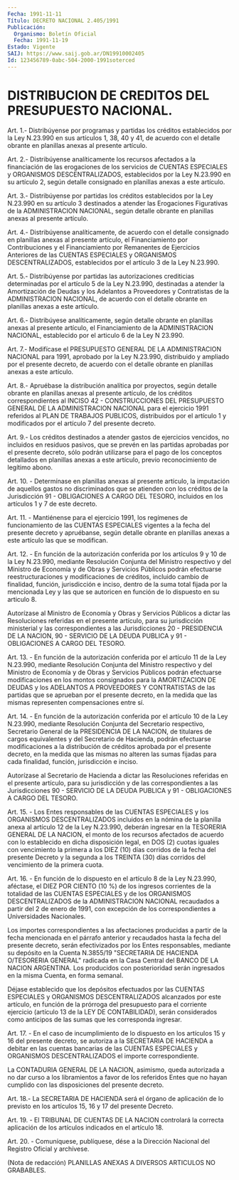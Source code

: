 ```yaml
---
Fecha: 1991-11-11
Título: DECRETO NACIONAL 2.405/1991
Publicación:
  Organismo: Boletín Oficial
  Fecha: 1991-11-19
Estado: Vigente
SAIJ: https://www.saij.gob.ar/DN19910002405
Id: 123456789-0abc-504-2000-1991soterced
---
```

# DISTRIBUCION DE CREDITOS DEL PRESUPUESTO NACIONAL.

<a id="1"></a>
Art.  1.-  Distribúyense por programas y partidas los créditos establecidos por  la  Ley N.23.990 en sus artículos 1, 38, 40 y 41, de acuerdo con el detalle  obrante  en planillas anexas al presente artículo.

<a id="2"></a>
Art. 2.- Distribúyense analíticamente los recursos afectados a la financiación  de  las  erogaciones  de  los servicios de CUENTAS ESPECIALES y ORGANISMOS DESCENTRALIZADOS, establecidos  por  la Ley N.23.990  en  su  artículo 2, según detalle consignado en planillas anexas a este artículo.

<a id="3"></a>
Art.  3.- Distribúyense por partidas los créditos establecidos por la Ley N.23.990  en  su  artículo  3  destinados  a atender las Erogaciones  Figurativas  de  la  ADMINISTRACION  NACIONAL,   según detalle    obrante   en  planillas  anexas  al  presente  artículo.

<a id="4"></a>
Art.  4.-  Distribúyense  analíticamente,  de  acuerdo  con el detalle  consignado  en  planillas  anexas al presente artículo, el Financiamiento  por  Contribuciones  y  el    Financiamiento    por Remanentes  de  Ejercicios  Anteriores  de las CUENTAS ESPECIALES y ORGANISMOS DESCENTRALIZADOS, establecidos  por  el artículo 3 de la Ley N.23.990.

<a id="5"></a>
Art.  5.-  Distribúyense  por  partidas  las  autorizaciones crediticias  determinadas  por  el  artículo  5 de la Ley N.23.990, destinadas a atender la Amortización de Deudas  y  los  Adelantos a Proveedores  y  Contratistas  de  la  ADMINISTRACION  NACIONAL,  de acuerdo   con  el  detalle  obrante  en  planillas  anexas  a  este artículo.

<a id="6"></a>
Art. 6.- Distribúyese analíticamente, según detalle obrante en planillas  anexas  al  presente  artículo,  el Financiamiento de la ADMINISTRACION NACIONAL, establecido por el articulo  6 de la Ley N 23.990.

<a id="7"></a>
Art. 7.- Modifícase el PRESUPUESTO GENERAL DE LA ADMINISTRACION NACIONAL  para  1991,  aprobado  por la Ley N.23.990, distribuido y ampliado  por  el  presente decreto,  de  acuerdo  con  el  detalle obrante en planillas anexas a este artículo.

<a id="8"></a>
Art.  8.-  Apruébase  la distribución analítica por proyectos, según detalle obrante en planillas  anexas al presente artículo, de los créditos correspondientes al INCISO  42  -  CONSTRUCCIONES  DEL PRESUPUESTO    GENERAL   DE  LA  ADMINISTRACION  NACIONAL  para  el ejercicio 1991 referidos al PLAN DE TRABAJOS PUBLICOS, distribuidos por el artículo  1 y modificados por el artículo 7 del presente decreto.

<a id="9"></a>
Art. 9.- Los créditos destinados a atender gastos de ejercicios vencidos,  no  incluidos  en residuos pasivos, que se prevén en las partidas aprobadas por el presente  decreto, sólo podrán utilizarse para  el pago de los conceptos detallados  en  planillas  anexas  a este artículo, previo reconocimiento de legítimo abono.

<a id="10"></a>
Art.  10.  -  Determínase  en  planillas  anexas  al  presente artículo, la imputación de aquellos gastos no discriminados  que se atienden  con  los créditos de la Jurisdicción 91 - OBLIGACIONES  A CARGO DEL TESORO,  incluidos  en  los  artículos  1  y  7  de  este decreto.

<a id="11"></a>
Art. 11. - Mantiénense para el ejercicio 1991, los regímenes de funcionamiento  de  las  CUENTAS ESPECIALES vigentes a la fecha del presente decreto y apruébanse,  según  detalle obrante en planillas anexas a este artículo las que se modifican.

<a id="12"></a>
Art.  12.  -  En  función de la autorización conferida por los artículos 9 y 10 de la Ley  N.23.990,  mediante Resolución Conjunta del Ministro respectivo y del Ministro de  Economía  y  de  Obras y Servicios    Públicos    podrán   efectuarse  reestructuraciones  y modificaciones de créditos, incluido  cambio de finalidad, función, jurisdicción  e  inciso,  dentro de la suma  total  fijada  por  la mencionada Ley y las que se  autoricen  en  función de lo dispuesto en su articulo 8.

Autorízase al Ministro de Economía y Obras y  Servicios Públicos a dictar las Resoluciones referidas en el presente  artículo, para su jurisdicción ministerial y las correspondientes a las Jurisdicciones 20 - PRESIDENCIA DE LA NACION, 90 -  SERVICIO  DE LA DEUDA PUBLICA y 91 - OBLIGACIONES A CARGO DEL TESORO.

<a id="13"></a>
Art.  13.  -  En  función  de la autorización conferida por el artículo 11 de la Ley N.23.990, mediante  Resolución  Conjunta  del Ministro  respectivo  y  del  Ministro  de  Economía  y  de Obras y Servicios  Públicos podrán efectuarse modificaciones en los  montos consignados  para  la  AMORTIZACION  DE  DEUDAS  y  los ADELANTOS A PROVEEDORES Y CONTRATISTAS de las partidas que se aprueban  por  el presente    decreto,  en  la  medida  que  las  mismas  representen compensaciones entre sí.

<a id="14"></a>
Art.  14.  -  En  función  de la autorización conferida por el artículo 10 de la Ley N.23.990, mediante  Resolución  Conjunta  del Secretario  respectivo,  Secretario General de la PRESIDENCIA DE LA NACION, de titulares de cargos  equivalentes  y  del  Secretario de Hacienda,  podrán  efectuarse  modificaciones a la distribución  de créditos aprobada por el presente  decreto,  en  la  medida que las mismas  no alteren las sumas fijadas para cada finalidad,  función, jurisdicción e inciso.

Autorízase  al  Secretario  de  Hacienda a dictar las Resoluciones referidas en el presente artículo,  para  su  jurisdicción y de las correspondientes  a las Jurisdicciones 90 - SERVICIO  DE  LA  DEUDA PUBLICA y 91 - OBLIGACIONES A CARGO DEL TESORO.

<a id="15"></a>
Art.  15. - Los Entes responsables de las CUENTAS ESPECIALES y los ORGANISMOS  DESCENTRALIZADOS  incluidos  en  la  nómina  de  la planilla  anexa al artículo 12 de la Ley N.23.990, deberán ingresar en la TESORERIA  GENERAL  DE  LA  NACION,  el monto de los recursos afectados  de  acuerdo  con  lo  establecido  en dicha  disposición legal, en DOS (2) cuotas iguales con vencimiento  la  primera a los DIEZ  (10)  días  corridos  de la fecha del presente Decreto  y  la segunda a los TREINTA (30) días  corridos  del  vencimiento  de  la primera cuota.

<a id="16"></a>
Art.  16.  - En función de lo dispuesto en el artículo 8 de la Ley N.23.990, aféctase,  el  DIEZ POR CIENTO (10 %) de los ingresos corrientes de la totalidad de  las  CUENTAS  ESPECIALES  y  de  los ORGANISMOS    DESCENTRALIZADOS    de   la  ADMINISTRACION  NACIONAL recaudados a partir del 2 de enero de 1991,  con  excepción  de los correspondientes a Universidades Nacionales.

Los  importes  correspondientes  a  las  afectaciones producidas a partir de la fecha mencionada en el párrafo  anterior  y recaudados hasta  la fecha del presente decreto, serán efectivizados  por  los Entes responsables,  mediante  su  depósito  en la Cuenta N.3855/19 "SECRETARIA DE HACIENDA O/TESORERIA GENERAL" radicada  en  la  Casa Central  del  BANCO  DE  LA  NACION  ARGENTINA.  Los producidos con posterioridad  serán  ingresados  en  la  misma  Cuenta,  en  forma semanal.

Déjase  establecido que los depósitos efectuados por  las  CUENTAS ESPECIALES   y  ORGANISMOS  DESCENTRALIZADOS  alcanzados  por  este artículo, en  función  de  la  prórroga  del  presupuesto  para  el corriente  ejercicio (artículo 13 de la LEY DE CONTABILIDAD), serán considerados  como  anticipos  de  las  sumas  que  les corresponda ingresar.

<a id="17"></a>
Art. 17. - En el caso de incumplimiento de lo dispuesto en los artículos   15  y  16  del  presente  decreto,  se  autoriza  a  la SECRETARIA DE  HACIENDA  a  debitar en las cuentas bancarias de las CUENTAS  ESPECIALES  y  ORGANISMOS    DESCENTRALIZADOS  el  importe correspondiente.

La CONTADURIA GENERAL DE LA NACION, asimismo,  queda  autorizada a no dar curso a los libramientos a favor de los referidos  Entes que no  hayan  cumplido  con  las  disposiciones  del presente decreto.

<a id="18"></a>
Art.  18.-  La  SECRETARIA  DE  HACIENDA  será  el  órgano  de aplicación  de  lo  previsto  en  los  artículos  15,  16  y 17 del presente Decreto.

<a id="19"></a>
Art.  19.  - El TRIBUNAL DE CUENTAS DE LA NACION controlará la correcta aplicación  de  los artículos indicados en el artículo 18.

<a id="20"></a>
Art.  20.  -  Comuníquese,  publíquese,  dése  a  la Dirección Nacional del Registro Oficial y archívese.

<a id="1"></a>
(Nota  de  redacción) PLANILLAS ANEXAS A DIVERSOS ARTICULOS NO GRABABLES.